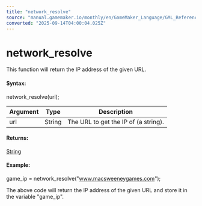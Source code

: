 ```yaml
---
title: "network_resolve"
source: "manual.gamemaker.io/monthly/en/GameMaker_Language/GML_Reference/Networking/network_resolve.htm"
converted: "2025-09-14T04:00:04.025Z"
---
```


# network\_resolve

This function will return the IP address of the given URL.

#### Syntax:

network\_resolve(url);

| Argument | Type | Description |
| --- | --- | --- |
| url | String | The URL to get the IP of (a string). |

#### Returns:

[String](../../GML_Overview/Data_Types.md)

#### Example:

game\_ip = network\_resolve("www.macsweeneygames.com");

The above code will return the IP address of the given URL and store it in the variable "game\_ip".